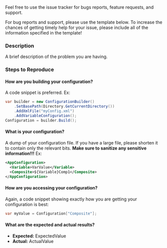 Feel free to use the issue tracker for bugs reports, feature requests, and support.

For bug reports and support, please use the template below. To increase the chances of getting timely help for your issue, please include all of the information specified in the template!

### Description
A brief description of the problem you are having.

### Steps to Reproduce
#### How are you building your configuration?
A code snippet is preferred. Ex:
```C#
var builder = new ConfigurationBuilder()
    .SetBasePath(Directory.GetCurrentDirectory())
    .AddXmlFile("myConfig.xml")
    .AddVariableConfiguration();
Configuration = builder.Build();
```

#### What is your configuration?
A dump of your configuration file. If you have a large file, please shorten it to contain only the relevant bits. **Make sure to sanitize any sensitive information!!!**
Ex:
```xml
<AppConfiguration>
  <Variable>VarValue</Variable>
  <Composite>${Variable}Comp1</Composite>
</AppConfiguration>
```

#### How are you accessing your configuration?
Again, a code snippet showing exactly how you are getting your configuration is best:
```C#
var myValue = Configuration["Composite"];
```

#### What are the expected and actual results?
* **Expected:** ExpectedValue
* **Actual:** ActualValue
